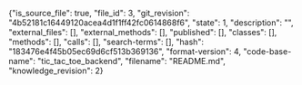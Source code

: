 {"is_source_file": true, "file_id": 3, "git_revision": "4b52181c16449120acea4d1f1ff42fc0614868f6", "state": 1, "description": "", "external_files": [], "external_methods": [], "published": [], "classes": [], "methods": [], "calls": [], "search-terms": [], "hash": "183476e4f45b05ec69d6cf513b369136", "format-version": 4, "code-base-name": "tic_tac_toe_backend", "filename": "README.md", "knowledge_revision": 2}